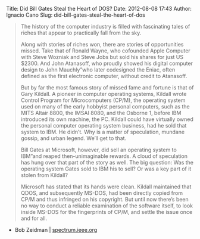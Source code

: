Title: Did Bill Gates Steal the Heart of DOS?
Date: 2012-08-08 17:43
Author: Ignacio Cano
Slug: did-bill-gates-steal-the-heart-of-dos

> The history of the computer industry is filled with fascinating tales
> of riches that appear to practically fall from the sky.
>
> Along with stories of riches won, there are stories of opportunities
> missed. Take that of Ronald Wayne, who cofounded Apple Computer with
> Steve Wozniak and Steve Jobs but sold his shares for just US \$2300.
> And John Atanasoff, who proudly showed his digital computer design to
> John Mauchly”who later codesigned the Eniac, often defined as the
> first electronic computer, without credit to Atanasoff.
>
> But by far the most famous story of missed fame and fortune is that of
> Gary Kildall. A pioneer in computer operating systems, Kildall wrote
> Control Program for Microcomputers (CP/M), the operating system used
> on many of the early hobbyist personal computers, such as the MITS
> Altair 8800, the IMSAI 8080, and the Osborne 1, before IBM introduced
> its own machine, the PC. Kildall could have virtually owned the
> personal computer operating system business, had he sold that system
> to IBM. He didn’t. Why is a matter of speculation, mundane gossip, and
> urban legend. We’ll get to that.
>
> Bill Gates at Microsoft, however, did sell an operating system to
> IBM”and reaped then-unimaginable rewards. A cloud of speculation has
> hung over that part of the story as well. The big question: Was the
> operating system Gates sold to IBM his to sell? Or was a key part of
> it stolen from Kildall?
>
> Microsoft has stated that its hands were clean. Kildall maintained
> that QDOS, and subsequently MS-DOS, had been directly copied from CP/M
> and thus infringed on his copyright. But until now there’s been no way
> to conduct a reliable examination of the software itself, to look
> inside MS-DOS for the fingerprints of CP/M, and settle the issue once
> and for all.

- Bob Zeidman | [spectrum.ieee.org][]

  [spectrum.ieee.org]: http://spectrum.ieee.org/computing/software/did-bill-gates-steal-the-heart-of-dos/
    "Did Bill Gates Steal the Heart of DOS?"
